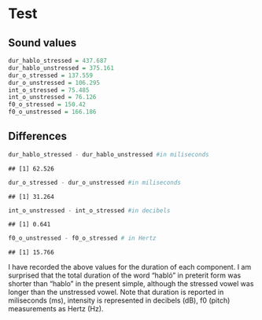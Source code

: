 
# Test

## Sound values

``` r
dur_hablo_stressed = 437.687
dur_hablo_unstressed = 375.161
dur_o_stressed = 137.559
dur_o_unstressed = 106.295
int_o_stressed = 75.485
int_o_unstressed = 76.126
f0_o_stressed = 150.42
f0_o_unstressed = 166.186
```

## Differences

``` r
dur_hablo_stressed - dur_hablo_unstressed #in miliseconds
```

    ## [1] 62.526

``` r
dur_o_stressed - dur_o_unstressed #in miliseconds
```

    ## [1] 31.264

``` r
int_o_unstressed - int_o_stressed #in decibels
```

    ## [1] 0.641

``` r
f0_o_unstressed - f0_o_stressed # in Hertz
```

    ## [1] 15.766

I have recorded the above values for the duration of each component. I
am surprised that the total duration of the word “habló” in preterit
form was shorter than “hablo” in the present simple, although the
stressed vowel was longer than the unstressed vowel. Note that duration
is reported in miliseconds (ms), intensity is represented in decibels
(dB), f0 (pitch) measurements as Hertz (Hz).

